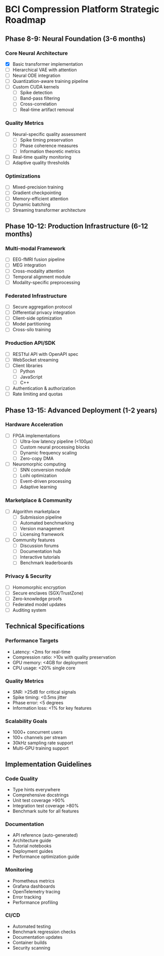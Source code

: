 # BCI Compression Platform Strategic Roadmap

## Phase 8-9: Neural Foundation (3-6 months)

### Core Neural Architecture
- [x] Basic transformer implementation
- [ ] Hierarchical VAE with attention
- [ ] Neural ODE integration
- [ ] Quantization-aware training pipeline
- [ ] Custom CUDA kernels
  - [ ] Spike detection
  - [ ] Band-pass filtering
  - [ ] Cross-correlation
  - [ ] Real-time artifact removal

### Quality Metrics
- [ ] Neural-specific quality assessment
  - [ ] Spike timing preservation
  - [ ] Phase coherence measures
  - [ ] Information theoretic metrics
- [ ] Real-time quality monitoring
- [ ] Adaptive quality thresholds

### Optimizations
- [ ] Mixed-precision training
- [ ] Gradient checkpointing
- [ ] Memory-efficient attention
- [ ] Dynamic batching
- [ ] Streaming transformer architecture

## Phase 10-12: Production Infrastructure (6-12 months)

### Multi-modal Framework
- [ ] EEG-fMRI fusion pipeline
- [ ] MEG integration
- [ ] Cross-modality attention
- [ ] Temporal alignment module
- [ ] Modality-specific preprocessing

### Federated Infrastructure
- [ ] Secure aggregation protocol
- [ ] Differential privacy integration
- [ ] Client-side optimization
- [ ] Model partitioning
- [ ] Cross-silo training

### Production API/SDK
- [ ] RESTful API with OpenAPI spec
- [ ] WebSocket streaming
- [ ] Client libraries
  - [ ] Python
  - [ ] JavaScript
  - [ ] C++
- [ ] Authentication & authorization
- [ ] Rate limiting and quotas

## Phase 13-15: Advanced Deployment (1-2 years)

### Hardware Acceleration
- [ ] FPGA implementations
  - [ ] Ultra-low latency pipeline (<100μs)
  - [ ] Custom neural processing blocks
  - [ ] Dynamic frequency scaling
  - [ ] Zero-copy DMA
- [ ] Neuromorphic computing
  - [ ] SNN conversion module
  - [ ] Loihi optimization
  - [ ] Event-driven processing
  - [ ] Adaptive learning

### Marketplace & Community
- [ ] Algorithm marketplace
  - [ ] Submission pipeline
  - [ ] Automated benchmarking
  - [ ] Version management
  - [ ] Licensing framework
- [ ] Community features
  - [ ] Discussion forums
  - [ ] Documentation hub
  - [ ] Interactive tutorials
  - [ ] Benchmark leaderboards

### Privacy & Security
- [ ] Homomorphic encryption
- [ ] Secure enclaves (SGX/TrustZone)
- [ ] Zero-knowledge proofs
- [ ] Federated model updates
- [ ] Auditing system

## Technical Specifications

### Performance Targets
- Latency: <2ms for real-time
- Compression ratio: >10x with quality preservation
- GPU memory: <4GB for deployment
- CPU usage: <20% single core

### Quality Metrics
- SNR: >25dB for critical signals
- Spike timing: <0.5ms jitter
- Phase error: <5 degrees
- Information loss: <1% for key features

### Scalability Goals
- 1000+ concurrent users
- 100+ channels per stream
- 30kHz sampling rate support
- Multi-GPU training support

## Implementation Guidelines

### Code Quality
- Type hints everywhere
- Comprehensive docstrings
- Unit test coverage >90%
- Integration test coverage >80%
- Benchmark suite for all features

### Documentation
- API reference (auto-generated)
- Architecture guide
- Tutorial notebooks
- Deployment guides
- Performance optimization guide

### Monitoring
- Prometheus metrics
- Grafana dashboards
- OpenTelemetry tracing
- Error tracking
- Performance profiling

### CI/CD
- Automated testing
- Benchmark regression checks
- Documentation updates
- Container builds
- Security scanning
